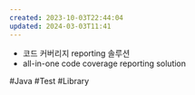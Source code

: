 ```yaml
---
created: 2023-10-03T22:44:04
updated: 2024-03-03T11:41
---
```

- 코드 커버리지 reporting 솔루션
- all-in-one code coverage reporting solution

#Java 
#Test 
#Library 
